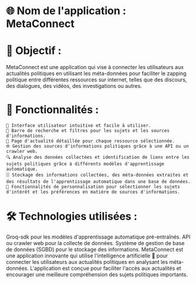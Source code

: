 # 🌐 Nom de l'application : MetaConnect

# 🎯 Objectif :
 MetaConnect est une application qui vise à connecter les utilisateurs aux actualités politiques en utilisant les méta-données pour faciliter le zapping politique entre différentes ressources sur internet, telles que des discours, des dialogues, des vidéos, des investigations ou autres.

# 🔁 Fonctionnalités :
    📱 Interface utilisateur intuitive et facile à utiliser.
    🔎 Barre de recherche et filtres pour les sujets et les sources d'informations.
    📝 Page d'actualité détaillée pour chaque ressource sélectionnée.
    🌐 Gestion des sources d'informations politiques grâce à une API ou un crawler web.
    🔍 Analyse des données collectées et identification de liens entre les sujets politiques grâce à différents modèles d'apprentissage automatique.
    🗄️ Stockage des informations collectées, des méta-données extraites et des résultats de l'apprentissage automatique dans une base de données.
    💼 Fonctionnalités de personnalisation pour sélectionner les sujets d'intérêt et les préférences en matière de sources d'informations.

# 🛠️ Technologies utilisées :
Groq-sdk pour les modèles d'apprentissage automatique pré-entraînés.
API ou crawler web pour la collecte de données.
Système de gestion de base de données (SGBD) pour le stockage des informations.
MetaConnect est une application innovante qui utilise l'intelligence artificielle 🤖 pour connecter les utilisateurs aux actualités politiques en analysant les méta-données. L'application est conçue pour faciliter l'accès aux actualités et encourager une meilleure compréhension des sujets politiques importants.

